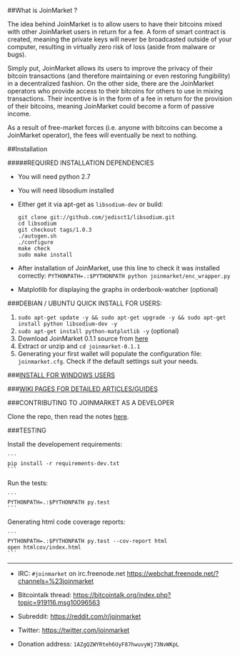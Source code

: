 ##What is JoinMarket ?

The idea behind JoinMarket is to allow users to have their bitcoins mixed with other JoinMarket users in return for a fee. A form of smart contract is created, meaning the private keys will never be broadcasted outside of your computer, resulting in virtually zero risk of loss (aside from malware or bugs).

Simply put, JoinMarket allows its users to improve the privacy of their bitcoin transactions (and therefore maintaining or even restoring fungibility) in a decentralized fashion. On the other side, there are the JoinMarket operators who provide access to their bitcoins for others to use in mixing transactions. Their incentive is in the form of a fee in return for the provision of their bitcoins, meaning JoinMarket could become a form of passive income.

As a result of free-market forces (i.e. anyone with bitcoins can become a JoinMarket operator), the fees will eventually be next to nothing.

##Installation

#####REQUIRED INSTALLATION DEPENDENCIES

+ You will need python 2.7

+ You will need libsodium installed

 - Either get it via apt-get as `libsodium-dev` or build:

    ```
    git clone git://github.com/jedisct1/libsodium.git
    cd libsodium
    git checkout tags/1.0.3
    ./autogen.sh
    ./configure
    make check
    sudo make install
    ```

 - After installation of JoinMarket, use this line to check it was installed correctly: `PYTHONPATH=.:$PYTHONPATH python joinmarket/enc_wrapper.py`

+ Matplotlib for displaying the graphs in orderbook-watcher (optional)

###DEBIAN / UBUNTU QUICK INSTALL FOR USERS:

1. `sudo apt-get update -y && sudo apt-get upgrade -y && sudo apt-get install python libsodium-dev -y`
2. `sudo apt-get install python-matplotlib -y` (optional)
3. Download JoinMarket 0.1.1 source from [here](https://github.com/joinmarket-org/joinmarket/releases/tag/v0.1.1)
4. Extract or unzip and `cd joinmarket-0.1.1`
4. Generating your first wallet will populate the configuration file: `joinmarket.cfg`.
   Check if the default settings suit your needs.

###[INSTALL FOR WINDOWS USERS](https://github.com/joinmarket-org/joinmarket/wiki/Installing-JoinMarket-on-Windows-7-(temporary))

###[WIKI PAGES FOR DETAILED ARTICLES/GUIDES](https://github.com/joinmarket-org/joinmarket/wiki)

###CONTRIBUTING TO JOINMARKET AS A DEVELOPER

Clone the repo, then read the notes [here](./CONTRIBUTING.md).

###TESTING

Install the developement requirements:

    ```
    pip install -r requirements-dev.txt
    ```

Run the tests:

    ```
    PYTHONPATH=.:$PYTHONPATH py.test
    ```

Generating html code coverage reports:

    ```
    PYTHONPATH=.:$PYTHONPATH py.test --cov-report html
    open htmlcov/index.html
    ```

---

+ IRC: `#joinmarket` on irc.freenode.net https://webchat.freenode.net/?channels=%23joinmarket

+ Bitcointalk thread: https://bitcointalk.org/index.php?topic=919116.msg10096563

+ Subreddit: https://reddit.com/r/joinmarket

+ Twitter: https://twitter.com/joinmarket

+ Donation address: `1AZgQZWYRteh6UyF87hwuvyWj73NvWKpL`
